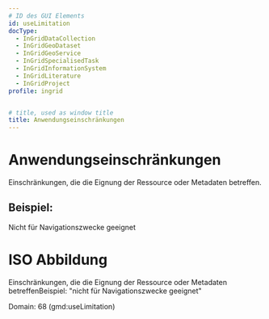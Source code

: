 ```yaml
---
# ID des GUI Elements
id: useLimitation
docType:
  - InGridDataCollection
  - InGridGeoDataset
  - InGridGeoService
  - InGridSpecialisedTask
  - InGridInformationSystem
  - InGridLiterature
  - InGridProject
profile: ingrid


# title, used as window title
title: Anwendungseinschränkungen
---
```


# Anwendungseinschränkungen

Einschränkungen, die die Eignung der Ressource oder Metadaten betreffen.

## Beispiel:

Nicht für Navigationszwecke geeignet

# ISO Abbildung

Einschränkungen, die die Eignung der Ressource oder Metadaten betreffenBeispiel: "nicht für Navigationszwecke geeignet"

Domain: 68 (gmd:useLimitation)
